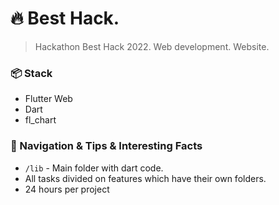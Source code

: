 # :fire: Best Hack.

> Hackathon Best Hack 2022. Web development. Website.

### :package: Stack
- Flutter Web
- Dart
- fl_chart

### :rocket: Navigation & Tips & Interesting Facts
- `/lib` - Main folder with dart code.
- All tasks divided on features which have their own folders.
- 24 hours per project
